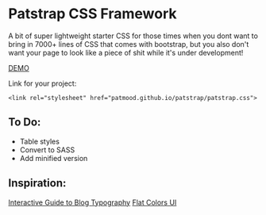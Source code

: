 # Patstrap CSS Framework

A bit of super lightweight starter CSS for those times when you dont want to bring in 7000+ lines of CSS that comes with bootstrap, but you also don't want your page to look like a piece of shit while it's under development!

[DEMO](http://patmood.github.io/patstrap/)

Link for your project:

`<link rel="stylesheet" href="patmood.github.io/patstrap/patstrap.css">`

## To Do:

- Table styles
- Convert to SASS
- Add minified version


## Inspiration:
[Interactive Guide to Blog Typography](http://www.kaikkonendesign.fi/typography/)
[Flat Colors UI](http://flatuicolors.com/)
